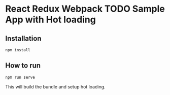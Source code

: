 # React Redux Webpack TODO Sample App with Hot loading

## Installation

```
npm install
```

## How to run

```
npm run serve
```

This will build the bundle and setup hot loading.
